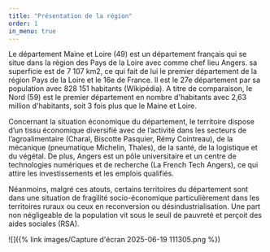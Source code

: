 ```yaml
---
title: "Présentation de la région"
order: 1
in_menu: true
---
```

Le département Maine et Loire (49) est un département français qui se situe dans la région des Pays de la Loire avec comme chef lieu Angers. sa superficie est de 7 107 km2, ce qui fait de lui le premier département de la région Pays de la Loire et le 16e de France. Il est le 27e département par sa population avec 828 151 habitants (Wikipédia). A titre de comparaison, le Nord (59) est le premier département en nombre d'habitants avec 2,63 million d'habitants, soit 3 fois plus que le Maine et Loire. 

Concernant la situation économique du département, le territoire dispose d’un tissu économique diversifié avec de l’activité dans les secteurs de l’agroalimentaire (Charal, Biscotte Pasquier, Rémy Cointreau), de la mécanique (pneumatique Michelin, Thales), de la santé, de la logistique et du végétal. De plus, Angers est un pôle universitaire et un centre de technologies numériques et de recherche (La French Tech Angers), ce qui attire les investissements et les emplois qualifiés. 

Néanmoins, malgré ces atouts, certains territoires du département sont dans une situation de fragilité socio-économique particulièrement dans les territoires ruraux ou ceux en reconversion ou désindustrialisation. Une part non négligeable de la population vit sous le seuil de pauvreté et perçoit des aides sociales (RSA). 

![]({% link images/Capture d'écran 2025-06-19 111305.png %}) 